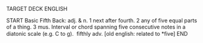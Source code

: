 TARGET DECK
ENGLISH

START
Basic
Fifth
Back: adj. & n. 1 next after fourth. 2 any of five equal parts of a thing. 3 mus. Interval or chord spanning five consecutive notes in a diatonic scale (e.g. C to g).  fifthly adv. [old english: related to *five]
END
